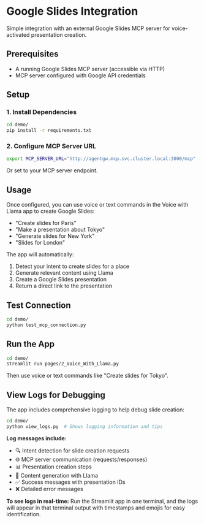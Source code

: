 # Google Slides Integration

Simple integration with an external Google Slides MCP server for voice-activated presentation creation.

## Prerequisites

- A running Google Slides MCP server (accessible via HTTP)
- MCP server configured with Google API credentials

## Setup

### 1. Install Dependencies

```bash
cd demo/
pip install -r requirements.txt
```

### 2. Configure MCP Server URL

```bash
export MCP_SERVER_URL="http://agentgw.mcp.svc.cluster.local:3000/mcp"
```

Or set to your MCP server endpoint.

## Usage

Once configured, you can use voice or text commands in the Voice with Llama app to create Google Slides:

- "Create slides for Paris"
- "Make a presentation about Tokyo" 
- "Generate slides for New York"
- "Slides for London"

The app will automatically:
1. Detect your intent to create slides for a place
2. Generate relevant content using Llama
3. Create a Google Slides presentation
4. Return a direct link to the presentation

## Test Connection

```bash
cd demo/
python test_mcp_connection.py
```

## Run the App

```bash
cd demo/
streamlit run pages/2_Voice_With_Llama.py
```

Then use voice or text commands like "Create slides for Tokyo".

## View Logs for Debugging

The app includes comprehensive logging to help debug slide creation:

```bash
cd demo/
python view_logs.py  # Shows logging information and tips
```

**Log messages include:**
- 🔍 Intent detection for slide creation requests
- 🌐 MCP server communication (requests/responses)  
- 📊 Presentation creation steps
- 🤖 Content generation with Llama
- ✅ Success messages with presentation IDs
- ❌ Detailed error messages

**To see logs in real-time:**
Run the Streamlit app in one terminal, and the logs will appear in that terminal output with timestamps and emojis for easy identification.
